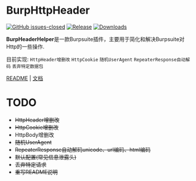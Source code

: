 # BurpHttpHeader

[![GitHub issues-closed](https://img.shields.io/github/issues-closed/MaskCyberSecurityTeam/BurpHttpHelper.svg)](https://GitHub.com/MaskCyberSecurityTeam/BurpHttpHelper/issues?q=is%3Aissue+is%3Aclosed)
[![Release](https://img.shields.io/github/release/MaskCyberSecurityTeam/BurpHttpHelper.svg)](https://github.com/MaskCyberSecurityTeam/BurpHttpHelper/releases/latest)
[![Downloads](https://img.shields.io/github/downloads/MaskCyberSecurityTeam/BurpHttpHelper/total?label=Release%20Download)](https://github.com/MaskCyberSecurityTeam/BurpHttpHelper/releases/latest)

**BurpHeaderHelper**是一款Burpsuite插件，主要用于简化和解决Burpsuite对Http的一些操作.

目前实现: `HttpHeader增删改` `HttpCookie` `随机UserAgent` `RepeaterResponse自动解码` `丢弃特定数据包`

[README](README.md) | [文档](README_CN.md)

# TODO

* ~~HttpHeader增删改~~
* ~~HttpCookie增删改~~
* HttpBody增删改
* ~~随机UserAgent~~
* ~~RepeaterResponse自动解码unicode、url编码、html编码~~
* ~~默认配置(常见信息泄露头)~~
* ~~丢弃特定请求~~
* ~~重写README说明~~
